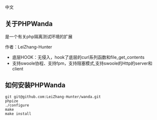 中文 

## 关于PHPWanda
是一个有关php隔离测试环境的扩展

作者：LeiZhang-Hunter
- 底层HOOK：无侵入，hook了底层的curl系列函数和file_get_contents
- 支持swoole协程、支持fpm，支持阻塞模式,支持swoole的Http的server和client

## 如何安装PHPWanda
```
git git@github.com:LeiZhang-Hunter/wanda.git
phpize
./configure
make
make install
```

